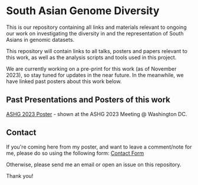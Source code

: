 # South Asian Genome Diversity

This is our repository containing all links and materials relevant to ongoing our work on investigating the diversity in and the representation of South Asians in genomic datasets.

This repository will contain links to all talks, posters and papers relevant to this work, as well as the analysis scripts and tools used in this project.

We are currently working on a pre-print for this work (as of November 2023), so stay tuned for updates in the near future. In the meanwhile, we have linked past posters about this work below.

## Past Presentations and Posters of this work

[ASHG 2023 Poster](https://drive.google.com/file/d/1N4YAV44Velab-i63iTrwN8bNHwAhO975/view?usp=sharing) - shown at the ASHG 2023 Meeting @ Washington DC.

## Contact

If you're coming here from my poster, and want to leave a comment/note for me, please do so using the following form: [Contact Form](https://docs.google.com/forms/d/1rbrBBXTupyRSqqrBFbuvgqbC6mOgn53jzAnOVLSAfxY/)

Otherwise, please send me an email or open an issue on this repository.

Thank you!
